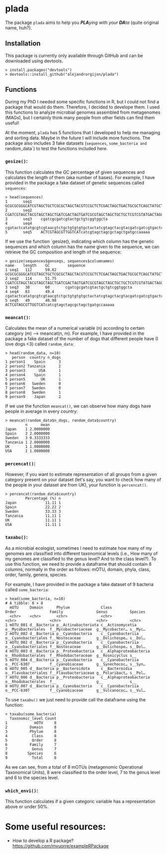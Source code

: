 # plada

The package `plada` aims to help you <i><b>PLA</b>ying with your <b>DA</b>ta</i> (quite original name, huh?). 

## Installation

This package is currently only available through GitHub and can be downloaded using devtools.

```
> install.packages("devtools")
> devtools::install_github("alejandrorgijon/plada")
```
## Functions

During my PhD I needed some specific functions in R, but I could not find a package that would do them. Therefore, I decided to develope them. I used this functions to analyze microbial genomes assembled from metagenomes (MAGs), but I certainly think many people from other fields can find them useful! 

At the moment, `plada` has 5 functions that I developed to help me managing and sorting data. Maybe in the future I will include more functions.
The package also includes 3 fake datasets (`sequences`, `some_bacteria and `random_data`) to test the functions included here.

### `gesize()`: 
This function calculates the GC percentage of given sequences and calculates the length of them (aka number of bases).
For example, I have provided in the package a fake dataset of genetic sequences called `sequences`:

```
> head(sequences)
1       seq1    GCGCGCGGGCATCGTAGCTGCTCGCGCTAGCTACGTCCGCTCTCGACTAGCTGACTGCGCTCAGCTATGCTACGATCGTACGATCGTGCTATGCTAGTGCATGCTAGCTAGC
2       seq2    CGATCGTAGCTACGTAGCTAGCTGATCGACTAGTGATCGCGTAGCTAGCTGCTGCTCGTCGTATGACTAGCTGATCGATCGATCGATCGTAGCTAGCTAGCTAGCTGATCGTAG
3       seq3    cgatcgcgatcgtactgctgtcggtggcta
4       seq4    cgatactcatatgcgtcgtaacgtctgctgtgtgtgctactatcgtagctacgtacgatcgatcgtgactcgatcgtagactg
5       seq5    ACTCGTAGCGTTGGTCATcatcgtagctagcgctagctgatgccaaaaa
```

If we use the function `gesize(), indicating which column has the genetic sequences and which column has the name given to the sequence, we can retrieve the GC composition and length of the sequence:

```
> gesize(sequences$genseqs, sequences$columnames)
name    length    GC        sequence
1 seq1   112      59.82    GCGCGCGGGCATCGTAGCTGCTCGCGCTAGCTACGTCCGCTCTCGACTAGCTGACTGCGCTCAGCTATGCTACGATCGTACGATCGTGCTATGCTAGTGCATGCTAGCTAGC
2 seq2   114      51.75    CGATCGTAGCTACGTAGCTAGCTGATCGACTAGTGATCGCGTAGCTAGCTGCTGCTCGTCGTATGACTAGCTGATCGATCGATCGATCGTAGCTAGCTAGCTAGCTGATCGTAG
3 seq3   30       60       cgatcgcgatcgtactgctgtcggtggcta
4 seq4   83       49.4     cgatactcatatgcgtcgtaacgtctgctgtgtgtgctactatcgtagctacgtacgatcgatcgtgactcgatcgtagactg   
5 seq5   49       48.98    ACTCGTAGCGTTGGTCATcatcgtagctagcgctagctgatgccaaaaa 
```
                                                                                                           
### `meancat()`: 
Calculates the mean of a numerical variable (n) according to certain category (m) –> meancat(n, m).
For example, I have provided in the package a fake dataset of the number of dogs that different people have (I love dogs <3) called `random_data`:

```
> head(random_data, n=10)
   person  country n_dogs
1 person1    Spain      3
2 person2 Tanzania      2
3 person3      USA      1
4 person4    Spain      1
5 person5       UK      1
6 person6   Sweden      0
7 person7   Sweden      0
8 person8   Sweden      1
9 person9    Japan      2
```

If we use the function `meancat()`, we can observe how many dogs have people in average in every country:

```
> meancat(random_data$n_dogs, random_data$country)
         n      mean
Japan    1 2.0000000
Spain    2 2.0000000
Sweden   3 0.3333333
Tanzania 1 2.0000000
UK       1 1.0000000
USA      1 1.0000000
```

### `percencat()`: 

However, if you want to estimate representation of all groups from a given category present on your dataset (let's say, you want to check how many of the people in your dataset are from UK), your function is `percencat()`.

```
> percencat(random_data$country)
         Percentage (%) n
Japan             11.11 1
Spain             22.22 2
Sweden            33.33 3
Tanzania          11.11 1
UK                11.11 1
USA               11.11 1
```

### `taxabu()`: 

As a microbial ecologist, sometimes I need to estimate how many of my genomes are classified into different taxonomical levels (i.e., How many of my genomes are classified to the genus level? And to the class level?). To use this function, we need to provide a dataframe that should contain 8 columns, normally in the order as follows: mOTU, domain, phyla, class, order, family, genera, species.

For example, I have provided in the package a fake dataset of 9 bacteria called `some_bacteria`:

```
> head(some_bacteria, n=10)
# A tibble: 8 × 8
  mOTU     Domain      Phylum              Class                  Order               Family               Genus          Species
  <chr>    <chr>       <chr>               <chr>                  <chr>               <chr>                <chr>          <chr>  
1 mOTU_001 d__Bacteria p__Actinobacteriota c__Actinomycetia       o__Mycobacteriales  f__Mycobacteriaceae  g__Mycobacter… s__Myc…
2 mOTU_002 d__Bacteria p__Cyanobacteria    c__Cyanobacteriia      o__Cyanobacteriales f__Nostocaceae       g__Dolichospe… s__Dol…
3 mOTU_002 d__Bacteria p__Cyanobacteria    c__Cyanobacteriia      o__Cyanobacteriales f__Nostocaceae       g__Dolichospe… s__Dol…
4 mOTU_003 d__Bacteria p__Proteobacteria   c__Alphaproteobacteria o__Rhodobacterales  f__Rhodobacteraceae  g__Roseicyclus s__    
5 mOTU_004 d__Bacteria p__Cyanobacteria    c__Cyanobacteriia      o__PCC-6307         f__Cyanobiaceae      g__Synechococ… s__Syn…
6 mOTU_005 d__Bacteria p__Bacteroidota     c__Bacteroidia         o__Flavobacteriales f__Flavobacteriaceae g__Polaribact… s__Pol…
7 mOTU_006 d__Bacteria p__Proteobacteria   c__Alphaproteobacteria o__Rhodobacterales  f__                  g__            s__    
8 mOTU_007 d__Bacteria p__Cyanobacteria    c__Cyanobacteriia      o__PCC-6307         f__Cyanobiaceae      g__Vulcanococ… s__Vul…
```

To use `taxabu()` we just need to provide call the dataframe using the function:
```
> taxabu(some_bacteria)
  Taxonomic_level Count
1            mOTU     8
2          Domain     8
3          Phylum     8
4           Class     8
5           Order     8
6          Family     7
7           Genus     7
8         Species     6
9           Total     8
```
As we can see, from a total of 8 mOTUs (metagenomic Operational Taxonomical Units), 8 were classified to the order level, 7 to the genus level and 6 to the species level.

### `which_envi()`: 

This function calculates if a given categoric variable has a representation  above or under 50%.

# Some useful resources:

- How to develop a R package? https://github.com/mvuorre/exampleRPackage


